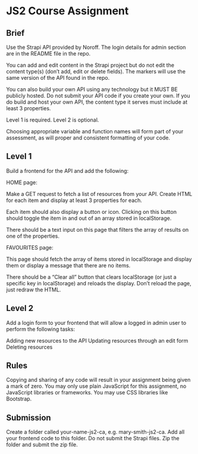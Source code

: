 # JS2 Course Assignment

## Brief

Use the Strapi API provided by Noroff. The login details for admin section are in the README file in the repo.

You can add and edit content in the Strapi project but do not edit the content type(s) (don’t add, edit or delete fields). The markers will use the same version of the API found in the repo.

You can also build your own API using any technology but it MUST BE publicly hosted. Do not submit your API code if you create your own. If you do build and host your own API, the content type it serves must include at least 3 properties.

Level 1 is required. Level 2 is optional.

Choosing appropriate variable and function names will form part of your assessment, as will proper and consistent formatting of your code.

## Level 1

Build a frontend for the API and add the following:

HOME page:

Make a GET request to fetch a list of resources from your API.
Create HTML for each item and display at least 3 properties for each.

Each item should also display a button or icon. Clicking on this button should toggle the item in and out of an array stored in localStorage.

There should be a text input on this page that filters the array of results on one of the properties.

FAVOURITES page:

This page should fetch the array of items stored in localStorage and display them or display a message that there are no items.

There should be a “Clear all” button that clears localStorage (or just a specific key in localStorage) and reloads the display. Don’t reload the page, just redraw the HTML.

## Level 2

Add a login form to your frontend that will allow a logged in admin user to perform the following tasks:

Adding new resources to the API
Updating resources through an edit form
Deleting resources

## Rules

Copying and sharing of any code will result in your assignment being given a mark of zero.
You may only use plain JavaScript for this assignment, no JavaScript libraries or frameworks. You may use CSS libraries like Bootstrap.

## Submission

Create a folder called your-name-js2-ca, e.g. mary-smith-js2-ca.
Add all your frontend code to this folder. Do not submit the Strapi files.
Zip the folder and submit the zip file.
